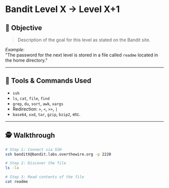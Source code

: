 # Bandit Level X → Level X+1

## 🧠 Objective
> Description of the goal for this level as stated on the Bandit site.

_Example:_  
"The password for the next level is stored in a file called `readme` located in the home directory."

---

## 🧰 Tools & Commands Used
- `ssh`
- `ls`, `cat`, `file`, `find`
- `grep`, `du`, `sort`, `awk`, `xargs`
- Redirection: `>`, `<`, `>>`, `|`
- `base64`, `xxd`, `tar`, `gzip`, `bzip2`, etc.

---

## 🕵️ Walkthrough

```bash
# Step 1: Connect via SSH
ssh banditX@bandit.labs.overthewire.org -p 2220

# Step 2: Discover the file
ls -la

# Step 3: Read contents of the file
cat readme